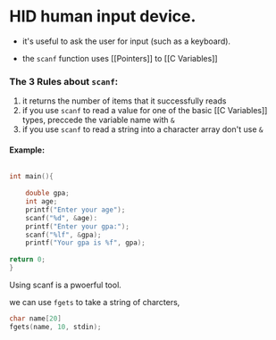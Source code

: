 # HID human input device.

- it's useful to ask the user for input (such as a keyboard).

- the ``` scanf ``` function uses [[Pointers]] to [[C Variables]]


### The 3 Rules about ```scanf```:

1. it returns the number of items that it successfully reads
2. if you use ```scanf``` to read a value for one of the basic [[C Variables]] types, preccede the variable name with ```&``` 
3. if you use ```scanf``` to read a string into a character array don't use ```&``` 



#### Example:
```c

int main(){
	
	double gpa;
	int age;
	printf("Enter your age");
	scanf("%d", &age):
	printf("Enter your gpa:");
	scanf("%lf", &gpa);
	printf("Your gpa is %f", gpa);
	
return 0;
}
```

Using scanf is a pwoerful tool. 

we can use ```fgets``` to take a string of charcters, 

```C 
char name[20]
fgets(name, 10, stdin);
```
